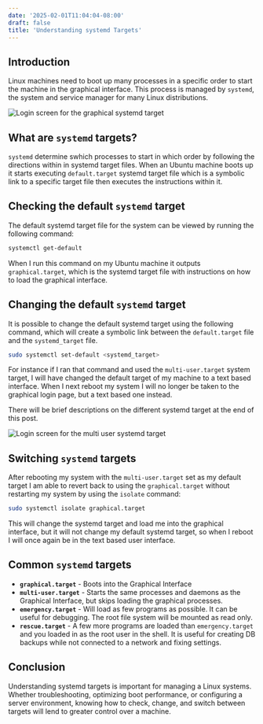 ```yaml
---
date: '2025-02-01T11:04:04-08:00'
draft: false 
title: 'Understanding systemd Targets'
---
```

## Introduction

Linux machines need to boot up many processes in a specific order to start the
machine in the graphical interface. This process is managed by `systemd`, the
system and service manager for many Linux distributions.

![Login screen for the graphical systemd target](/img/systemd_graphical_login.png)

## What are `systemd` targets?

`systemd` determine swhich processes to start in which order by following the
directions within in systemd target files. When an Ubuntu machine boots up it
starts executing `default.target` systemd target file which is a symbolic link
to a specific target file then executes the instructions within it.

## Checking the default `systemd` target

The default systemd target file for the system can be viewed by running the
following command:

```bash
systemctl get-default
```

When I run this command on my Ubuntu machine it outputs `graphical.target`, which
is the systemd target file with instructions on how to load the graphical
interface.

## Changing the default `systemd` target

It is possible to change the default systemd target using the following command,
which will create a symbolic link between the `default.target` file and the
`systemd_target` file.

```bash
sudo systemctl set-default <systemd_target>
```

For instance if I ran that command and used the `multi-user.target` system target,
I will have changed the default target of my machine to a text based interface.
When I next reboot my system I will no longer be taken to the graphical login
page, but a text based one instead.

There will be brief descriptions on the different systemd target at the end of
this post.

![Login screen for the multi user systemd target](/img/systemd_multi-user_login.png)

## Switching `systemd` targets

After rebooting my system with the `multi-user.target` set as my default target
I am able to revert back to using the `graphical.target` without restarting my
system by using the `isolate` command:

```bash
sudo systemctl isolate graphical.target
```

This will change the systemd target and load me into the graphical interface,
but it will not change my default systemd target, so when I reboot I will once
again be in the text based user interface.

## Common `systemd` targets

- **`graphical.target`** - Boots into the Graphical Interface
- **`multi-user.target`** - Starts the same processes and daemons as the Graphical
  Interface, but skips loading the graphical processes.
- **`emergency.target`** - Will load as few programs as possible. It can be useful
  for debugging. The root file system will be mounted as read only.
- **`rescue.target`** - A few more programs are loaded than `emergency.target`
  and you loaded in as the root user in the shell. It is useful for creating
  DB backups while not connected to a network and fixing settings.

## Conclusion

Understanding systemd targets is important for managing a Linux systems.
Whether troubleshooting, optimizing boot performance, or configuring a
server environment, knowing how to check, change, and switch between targets
will lend to greater control over a machine.
